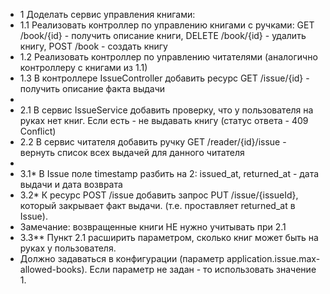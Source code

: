
* 1 Доделать сервис управления книгами:
* 1.1 Реализовать контроллер по управлению книгами с ручками: GET /book/{id} - получить описание книги, DELETE /book/{id} - удалить книгу, POST /book - создать книгу
* 1.2 Реализовать контроллер по управлению читателями (аналогично контроллеру с книгами из 1.1)
* 1.3 В контроллере IssueController добавить ресурс GET /issue/{id} - получить описание факта выдачи
*
* 2.1 В сервис IssueService добавить проверку, что у пользователя на руках нет книг. Если есть - не выдавать книгу (статус ответа - 409 Conflict)
* 2.2 В сервис читателя добавить ручку GET /reader/{id}/issue - вернуть список всех выдачей для данного читателя
*
* 3.1* В Issue поле timestamp разбить на 2: issued_at, returned_at - дата выдачи и дата возврата
* 3.2* К ресурс POST /issue добавить запрос PUT /issue/{issueId}, который закрывает факт выдачи. (т.е. проставляет returned_at в Issue).
* Замечание: возвращенные книги НЕ нужно учитывать при 2.1
* 3.3** Пункт 2.1 расширить параметром, сколько книг может быть на руках у пользователя.
* Должно задаваться в конфигурации (параметр application.issue.max-allowed-books). Если параметр не задан - то использовать значение 1.
